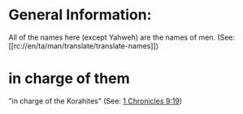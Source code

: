 # General Information:

All of the names here (except Yahweh) are the names of men. (See: [[rc://en/ta/man/translate/translate-names]])

# in charge of them

"in charge of the Korahites" (See: [1 Chronicles 9:19](../09/19.md))

